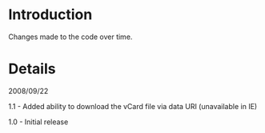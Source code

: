 # Introduction #

Changes made to the code over  time.


# Details #

2008/09/22

1.1 - Added ability to download the vCard  file via data URI (unavailable in IE)

1.0 - Initial release